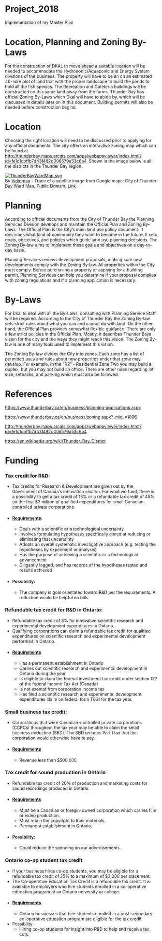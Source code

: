 # Project_2018
Implementation of my Master Plan

# **Location, Planning and Zoning By-Laws**

For the construction of DKAL to move ahead a suitable location will be needed to
accommodate the Hydroponic/Aquaponic and Energy System divisions of the
business. The property will have to be an on an estimated 40-acre plot of land
that with the proper landscape to build the ponds to hold all the fish species.
The Recreation and Cafeteria buildings will be constructed on this same land
away from the farms. Thunder Bay has official Zoning By-Laws which Dkal will
have to abide by, which will be discussed in details later on in this document.
Building permits will also be needed before construction begins.

# **Location**

Choosing the right location will need to be discussed prior to applying for any
official documents. The city offers an interactive zoning map which can be found
at
<http://thunderbay.maps.arcgis.com/apps/webappviewer/index.html?id=fe1c1cbffb7d43f482d006579a53c6a4>.
Shown in the image below is all the districts in the Thunder Bay region.

<p><a href="https://commons.wikimedia.org/wiki/File:ThunderBayWardMap.svg#/media/File:ThunderBayWardMap.svg"><img src="https://upload.wikimedia.org/wikipedia/commons/thumb/d/d3/ThunderBayWardMap.svg/1200px-ThunderBayWardMap.svg.png" alt="ThunderBayWardMap.svg"></a><br>By <a href="//commons.wikimedia.org/wiki/User:Vidioman" title="User:Vidioman">Vidioman</a> - Trace of a satellite image from Google maps; City of Thunder Bay Ward Map, Public Domain, <a href="https://commons.wikimedia.org/w/index.php?curid=2913280">Link</a></p>


# **Planning**

According to official documents from the City of Thunder Bay the Planning
Services Division develops and maintain the Official Plan and Zoning By-Laws.
The Official Plan is the City’s main land use policy document. It describes what
kind of community they want to become in the future. It sets goals, objectives,
and policies which guide land use planning decisions. The Zoning By-law aims to
implement these goals and objectives on a day-to-day basis.

Planning Services reviews development proposals, making sure new developments
comply with the Zoning By-law. All properties within the City must comply.
Before purchasing a property or applying for a building permit, Planning
Services can help you determine if your proposal complies with zoning
regulations and if a planning application is necessary.


# **By-Laws**

For Dkal to deal with all the By-Laws, consulting with Planning Service Staff
will be required. According to the City of Thunder Bay the Zoning By-law sets
strict rules about what you can and cannot do with land. On the other hand, the
Official Plan provides somewhat flexible guidance. There are only a few strict
policies in the Official Plan. Mostly, it describes Thunder Bays vision for the
city and the ways they might reach this vision. The Zoning By-law is one of many
tools used to implement this vision.

The Zoning By-law divides the City into zones. Each zone has a list of permitted
uses and rules about how properties under that zone may develop. For example, in
the "R2" - Residential Zone Two you may build a duplex, but you may not build an
office. There are other rules regarding lot size, setbacks, and parking which
must also be followed.



# **References**

<https://www.thunderbay.ca/en/business/planning-applications.aspx>

<https://www.thunderbay.ca/en/business/zoning.aspx?_mid_=1006>

<http://thunderbay.maps.arcgis.com/apps/webappviewer/index.html?id=fe1c1cbffb7d43f482d006579a53c6a4>

<https://en.wikipedia.org/wiki/Thunder_Bay_District>


# Funding

### Tax credit for R&D:
* Tax credits for Research & Development are given out by the Government of Canada's innovation section. For what we fund, there is a possibility to get a tax credit of 15% or a refundable tax credit of 45% on the first $3 million of qualified expenditures for small Canadian-controlled private corporations.
* #### [Requirements](https://www.ic.gc.ca/app/scr/innovation/list-liste/1c1e0cc431cb4255;jsessionid=0001POJ7p6EDG2b-1H5VstVkjtX:-1A04L47#drop-1029):
  * Deals with a scientific or a technological uncertainty.
  * Involves formulating hypotheses specifically aimed at reducing or eliminating that uncertainty
  * Adopts an overall systematic investigative approach (e.g. testing the hypotheses by experiment or analysis)
  * Has the purpose of achieving a scientific or a technological advancement
  * Diligently logged, and has records of the hypotheses tested and results achieved
* #### Possibility:
    * The company is goal orientated toward R&D per the requirements. A reduction would be helpful on bills.
### Refundable tax credit for R&D in Ontario:
* Refundable tax credit of 8% for innovative scientific research and experimental development expenditures in Ontario.
* Qualifying corporations can claim a refundable tax credit for qualified expenditures on scientific research and experimental development performed in Ontario.
* #### [Requirements](https://www.fin.gov.on.ca/en/credit/oitc/index.html)
    * Has a permanent establishment in Ontario
    * Carries out scientific research and experimental development in Ontario during the year
    * Is eligible to claim the federal investment tax credit under section 127 of the federal Income Tax Act (Canada)
    * Is not exempt from corporation income tax
    * Has filed a scientific research and experimental development expenditures claim on federal form T661 for the tax year.
### Small business tax credit:
* Corporations that were Canadian-controlled private corporations (CCPCs) throughout the tax year may be able to claim the small business deduction (SBD). The SBD reduces Part I tax that the corporation would otherwise have to pay.
* #### [Requirements](https://www.canada.ca/en/revenue-agency/services/forms-publications/publications/t4012/t2-corporation-income-tax-guide-chapter-4-page-4-t2-returnhtml#P2862_20825)
    * Revenue less than $500,000.
### Tax credit for sound production in Ontario
* Refundable tax credit of 20% of production and marketing costs for sound recordings produced in Ontario.
* #### [Requirements](http://www.omdc.on.ca/film_and_tv/tax_credits/OPSTC.htm)
    * Must be a Canadian or foregin-owned corporation which carries film or video production.
    * Must retain the copyright to their materials.
    * Permanent estabilshment in Ontario.
* #### Possibility:
    * Could reduce the spending on our advertisements.
### Ontario co-op student tax credit
* If your business hires co-op students, you may be eligible for a refundable tax credit of 25% to a maximum of $3,000 per placement.
* The Co-operative Education Tax Credit is a refundable tax credit. It is available to employers who hire students enrolled in a co-operative education program at an Ontario university or college.
* #### [Requirements](https://www.fin.gov.on.ca/en/credit/cetc/index.html)
    * Ontario businesses that hire students enrolled in a post-secondary co-operative education program are eligible for the tax credit.
* Possibility:
    * Hiring co-op students for insight into R&D to help and receive tax cuts.
